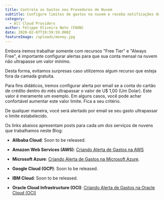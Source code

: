 ```yaml
---
title: Controle os Gastos nos Provedores de Nuvem
subtitle: Configure limites de gastos na nuvem e receba notificações dos provedores quando os consumo exceder o limite estabelecido.
category:
  - All Cloud Providers
author: Felippe Oliveira Neto (FAON)
date: 2020-02-07T19:59:59.000Z
featureImage: /uploads/money.jpg
---
```

Embora iremos trabalhar somente com recursos "Free Tier" e "Always Free", é importante configurar alertas para que sua conta mensal na nuvem nâo ultrapasse um valor mínimo.

Desta forma, evitamos surpresas caso utilizemos algum recurso que esteja fora da camada gratuita.

Para fins didáticos, iremos configurar alerta por email se a conta do cartão de crédito dentro do mês ultrapassar o valor de U$ 1,00 (Um Dolar).
Este valor é meramente um exemplo. Em alguns casos, você pode achar confortável aumentar este valor limite. Fica a seu critério.

De qualquer maneira, vocé será alertado por email se seu gasto ultrapassar o limite estabelecido.

Os links abaixos apresentam posts para cada um dos serviços de nuvens que trabalhamos neste Blog:

* **Alibaba Cloud**: Soon to be released.

* **Amazon Web Services (AWS)**: [Criando Alerta de Gastos na AWS](/aws-notify-admin-billing-costs)

* **Microsoft Azure**: [Criando Alerta de Gastos na Microsoft Azure](azure-notify-admin-billing-costs).

* **Google Cloud (GCP)**: Soon to be released.

* **IBM Cloud**: Soon to be released.

* **Oracle Cloud Infrastructure (OCI)**: [Criando Alerta de Gastos na Oracle Cloud (OCI)](/oci-notify-admin-billing-costs)
